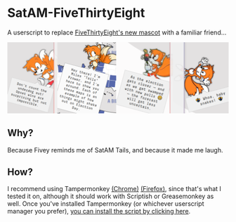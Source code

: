 # SatAM-FiveThirtyEight

A userscript to replace [FiveThirtyEight's new mascot](https://projects.fivethirtyeight.com/2020-election-forecast/) with a familiar friend...

![Preview](https://raw.githubusercontent.com/Blizihguh/SatAM-FiveThirtyEight/master/Preview.png)

## Why?

Because Fivey reminds me of SatAM Tails, and because it made me laugh. 

## How?

I recommend using Tampermonkey [(Chrome)](https://chrome.google.com/webstore/detail/tampermonkey/dhdgffkkebhmkfjojejmpbldmpobfkfo?hl=en) [(Firefox)](https://chrome.google.com/webstore/detail/tampermonkey/dhdgffkkebhmkfjojejmpbldmpobfkfo?hl=en), since that's what I tested it on, although it should work with Scriptish or Greasemonkey as well. Once you've installed Tampermonkey (or whichever userscript manager you prefer), [you can install the script by clicking here](https://github.com/Blizihguh/SatAM-FiveThirtyEight/raw/master/SatAM%20Fivey.user.js).